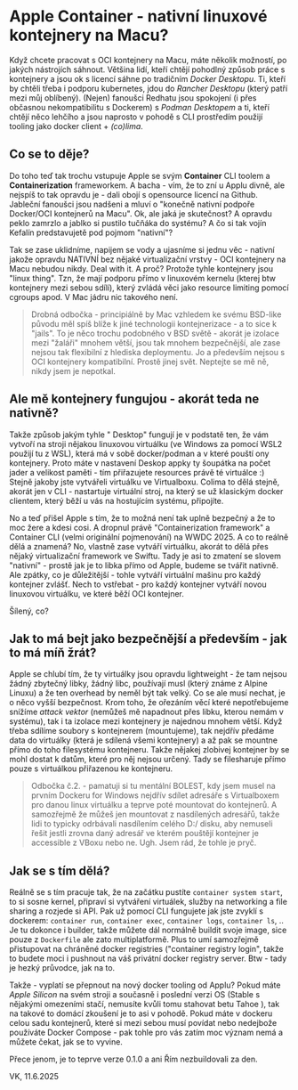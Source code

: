 # Apple Container - nativní linuxové kontejnery na Macu?

Když chcete pracovat s OCI kontejnery na Macu, máte několik možností, po jakých nástrojích sáhnout.
Většina lidí, kteří chtějí pohodlný způsob práce s kontejnery a jsou ok s licencí sáhne po tradičním _Docker Desktopu_. Ti, kteří by chtěli třeba i podporu kubernetes, jdou do _Rancher Desktopu_ (který patří mezi můj oblíbený). (Nejen) fanoušci Redhatu jsou spokojení (i přes občasnou nekompatibilitu s Dockerem) s _Podman Desktopem_ a ti, kteří chtějí něco lehčího a jsou naprosto v pohodě s CLI prostředím použijí tooling jako docker client + _(co)lima_.

## Co se to děje?

Do toho teď tak trochu vstupuje Apple se svým **Container** CLI toolem a **Containerization** frameworkem. A bacha - vím, že to zní u Applu divně, ale nejspíš to tak opravdu je - dali obojí s opensource licencí na Github. Jableční fanoušci jsou nadšeni a mluví o "konečně nativní podpoře Docker/OCI kontejnerů na Macu". Ok, ale jaká je skutečnost? A opravdu peklo zamrzlo a jablko si pustilo tučňáka do systému? A čo si tak vojín Kefalín predstavujetě pod pojmom "nativní"?

Tak se zase uklidníme, napijem se vody a ujasníme si jednu věc - nativní jakože opravdu NATIVNÍ bez nějaké virtualizační vrstvy - OCI kontejnery na Macu nebudou nikdy. Deal with it.
A proč? Protože tyhle kontejnery jsou "linux thing". Tzn, že mají podporu přímo v linuxovém kernelu (kterej btw kontejnery mezi sebou sdílí), který zvládá věci jako resource limiting pomocí cgroups apod. V Mac jádru nic takového není.


>Drobná odbočka - principiálně by Mac vzhledem ke svému BSD-like původu měl spíš blíže k jiné technologii kontejnerizace - a to sice k "jails". To je něco trochu podobného v BSD světě - akorát je izolace mezi "žaláři" mnohem větší, jsou tak mnohem bezpečnější, ale zase nejsou tak flexibilní z hlediska deploymentu. Jo a především nejsou s OCI kontejnery kompatibilní. Prostě jinej svět. Neptejte se mě ně, nikdy jsem je nepotkal.

## Ale mě kontejnery fungujou - akorát teda ne nativně?

Takže způsob jakým tyhle "<YOURFAVORITEBRAND> Desktop" fungují je v podstatě ten, že vám vytvoří na stroji nějakou linuxovou virtuálku (ve Windows za pomocí WSL2 použijí tu z WSL), která má v sobě docker/podman a v které pouští ony kontejnery. Proto máte v nastavení Deskop appky ty šoupátka na počet jader a velikost paměti - tím přiřazujete resources právě té virtuálce :) Stejně jakoby jste vytvářeli virtuálku ve Virtualboxu. Colima to dělá stejně, akorát jen v CLI - nastartuje virtuální stroj, na který se už klasickým docker clientem, který běží u vás na hostujícím systému, připojíte.

No a teď přišel Apple s tím, že to možná není tak uplně bezpečný a že to moc žere a kdesi cosi. A dropnul právě "Containerization framework" a Container CLI (velmi originální pojmenování) na WWDC 2025. A co to reálně dělá a znamená? No, vlastně zase vytváří virtuálku, akorát to dělá přes nějaký virtualizační framework ve Swiftu. Tady je asi to zmatení se slovem "nativní" - prostě jak je to libka přímo od Apple, budeme se tvářit nativně. Ale zpátky, co je důležitější - tohle vytváří virtuální mašinu pro každý kontejner zvlášť. Nech to vstřebat - pro každý kontejner vytváří novou linuxovou virtuálku, ve které běží OCI kontejner.

Šílený, co?

## Jak to má bejt jako bezpečnější a především - jak to má míň žrát?

Apple se chlubí tím, že ty virtuálky jsou opravdu lightweight - že tam nejsou žádný zbytečný libky, žádný libc, používají musl (který známe z Alpine Linuxu) a že ten overhead by neměl být tak velký.
Co se ale musí nechat, je o něco vyšší bezpečnost. Krom toho, že ořezáním věcí které nepotřebujeme snížíme _attack vektor_ (nemůžeš mě napadnout přes libku, kterou nemám v systému), tak i ta izolace mezi kontejnery je najednou mnohem větší. Když třeba sdílíme soubory s kontejnerem (mountujeme), tak nejdřív předáme data do virtuálky (která je sdílená všemi kontejnery) a až pak se mountne přímo do toho filesystému kontejneru. Takže nějakej zlobivej kontejner by se mohl dostat k datům, které pro něj nejsou určený. Tady se filesharuje přímo pouze s virtuálkou přiřazenou ke kontejneru.


>Odbočka č.2. - pamatuji si tu mentální BOLEST, kdy jsem musel na prvním Dockeru for Windows nejdřív sdílet adresáře s Virtualboxem pro danou linux virtuálku a teprve poté mountovat do kontejnerů. A samozřejmě že můžeš jen mountovat z nasdílených adresářů, takže lidi to typicky odrbávali nasdílením celého D:/ disku, aby nemuseli řešit jestli zrovna daný adresář ve kterém pouštějí kontejner je accessible z VBoxu nebo ne. Ugh. Jsem rád, že tohle je pryč.

## Jak se s tím dělá?

Reálně se s tím pracuje tak, že na začátku pustíte `container system start`, to si sosne kernel, připraví si vytváření virtuálek, služby na networking a file sharing a rozjede si API. Pak už pomocí CLI fungujete jak jste zvyklí s dockerem: `container run`, `container exec`, `container logs`, `container ls`, ..
Je tu dokonce i builder, takže můžete dál normálně buildit svoje image, sice pouze z `Dockerfile` ale zato multiplatformě. Plus to umí samozřejmě přistupovat na chráněné docker registries ("container registry login", takže to budete moci i pushnout na váš privátní docker registry server. Btw - tady je hezký průvodce, jak na to.

Takže - vyplatí se přepnout na nový docker tooling od Applu? Pokud máte _Apple Silicon_ na svém stroji a současně i poslední verzi OS (Stable s nějakými omezeními stačí, nemusíte kvůli tomu stahovat betu Tahoe ), tak na takové to domácí zkoušení je to asi v pohodě. Pokud máte v dockeru celou sadu kontejnerů, které si mezi sebou musí povídat nebo nedejbože používáte Docker Compose - pak tohle pro vás zatím moc význam nemá a můžete čekat, jak se to vyvine.

Přece jenom, je to teprve verze 0.1.0 a ani Řím nezbuildovali za den.


VK, 11.6.2025
